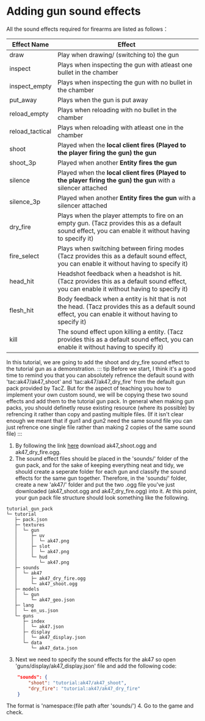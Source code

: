 # Adding gun sound effects
All the sound effects required for firearms are listed as follows：

| Effect Name        | Effect              |
| ----------------- | ------------------ |
| draw        | Play when drawing/ (switching to) the gun             |
| inspect        | Plays when inspecting the gun with atleast one bullet in the chamber             |
| inspect_empty   | Plays when inspecting the gun with no bullet in the chamber              |
| put_away       | Plays when the gun is put away       |
| reload_empty    | Plays when reloading with no bullet in the chamber      |
| reload_tactical  | Plays when reloading with atleast one in the chamber      |
| shoot          | Played when the **local client fires (Played to the player firing the gun) the gun**|
| shoot_3p | Played when another **Entity fires the gun** |
| silence         | Played when the **local client fires (Played to the player firing the gun) the gun** with a silencer attached |
| silence_3p | Played when another **Entity fires the gun** with a silencer attached  |
| dry_fire | Plays when the player attempts to fire on an empty gun. (Tacz provides this as a default sound effect, you can enable it without having to specify it) |
| fire_select | Plays when switching between firing modes (Tacz provides this as a default sound effect, you can enable it without having to specify it)|
| head_hit | Headshot feedback when a headshot is hit. (Tacz provides this as a default sound effect, you can enable it without having to specify it) |
| flesh_hit | Body feedback when a entity is hit that is not the head. (Tacz provides this as a default sound effect, you can enable it without having to specify it) |
| kill | The sound effect upon killing a entity. (Tacz provides this as a default sound effect, you can enable it without having to specify it) |

In this tutorial, we are going to add the shoot and dry_fire sound effect to the tutorial gun as a demonstration.
::: tip
Before we start, I think it's a good time to remind you that you can absolutely refrence the default sound with 'tac:ak47/ak47_shoot' and 'tac:ak47/ak47_dry_fire' from the default gun pack provided by TacZ. But for the aspect of teaching you how to implement your own custom sound, we will be copying these two sound effects and add them to the tutorial gun pack. In general when making gun packs, you should definetly reuse existing resource (where its possible) by refrencing it rather than copy and pasting multiple files. (If it isn't clear enough we meant that if gun1 and gun2 need the same sound file you can just refrence one single file rather than making 2 copies of the same sound file)
:::

1. By following the link [here](https://github.com/MCModderAnchor/TimelessAndClassicsZero/tree/1.18.2/src/main/resources/assets/tac/custom/tac_default_gun/tac/sounds/ak47) download ak47_shoot.ogg and ak47_dry_fire.ogg.
2. The sound effect files should be placed in the 'sounds/' folder of the gun pack, and for the sake of keeping everything neat and tidy, we should create a seperate folder for each gun and classify the sound effects for the same gun together.
Therefore, in the 'sounds/' folder, create a new 'ak47/' folder and put the two .ogg file you've just downloaded (ak47_shoot.ogg and ak47_dry_fire.ogg) into it.
At this point, your gun pack file structure should look something like the following.
```
tutorial_gun_pack
└─ tutorial
   ├─ pack.json
   ├─ textures
   │  └─ gun
   │     ├─ uv
   │     │  └─ ak47.png
   │     ├─ slot
   │     │  └─ ak47.png
   │     └─ hud
   │        └─ ak47.png
   ├─ sounds
   │  └─ ak47
   │     ├─ ak47_dry_fire.ogg
   │     └─ ak47_shoot.ogg
   ├─ models
   │  └─ gun
   │     └─ ak47_geo.json
   ├─ lang
   │  └─ en_us.json
   └─ guns
      ├─ index
      │  └─ ak47.json
      ├─ display
      │  └─ ak47_display.json
      └─ data
         └─ ak47_data.json
```
3. Next we need to specify the sound effects for the ak47 so open 'guns/display/ak47_display.json' file and add the following code:
``` json
    "sounds": {
        "shoot": "tutorial:ak47/ak47_shoot",
        "dry_fire": "tutorial:ak47/ak47_dry_fire"
    }
```
The format is 'namespace:(file path after 'sounds/')
4. Go to the game and check.